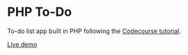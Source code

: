 # PHP To-Do
To-do list app built in PHP following the [Codecourse tutorial](https://www.youtube.com/watch?v=wt3txKJCh-4).

[Live demo](https://whispering-fjord-90449.herokuapp.com/index.php)
